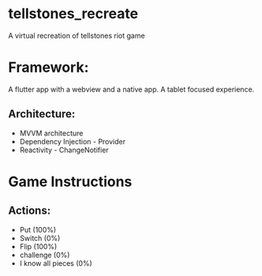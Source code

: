 # tellstones_recreate
A virtual recreation of tellstones riot game

# Framework:
A flutter app with a webview and a native app. A tablet focused experience.

## Architecture:
* MVVM architecture
* Dependency Injection - Provider
* Reactivity - ChangeNotifier


# Game Instructions
## Actions:
* Put (100%)
* Switch (0%)
* Flip (100%)
* challenge (0%)
* I know all pieces (0%)

